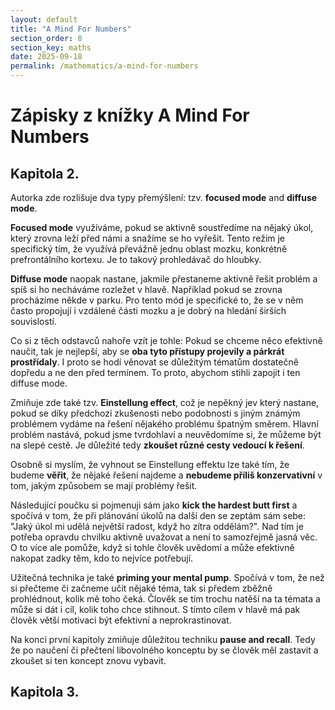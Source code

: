 ```yaml
---
layout: default
title: "A Mind For Numbers"
section_order: 8
section_key: maths
date: 2025-09-18
permalink: /mathematics/a-mind-for-numbers
---
```


# Zápisky z knížky A Mind For Numbers

## Kapitola 2.

Autorka zde rozlišuje dva typy přemýšlení: tzv. **focused mode** and **diffuse mode**.

**Focused mode** využíváme, pokud se aktivně soustředíme na nějaký úkol, který zrovna leží před námi a snažíme se ho vyřešit. Tento režim je specifický tím, že využívá převážně jednu oblast mozku, konkrétně prefrontálního kortexu. Je to takový prohledávač do hloubky.

**Diffuse mode** naopak nastane, jakmile přestaneme aktivně řešit problém a spíš si ho necháváme rozležet v hlavě. Například pokud se zrovna procházíme někde v parku. Pro tento mód je specifické to, že se v něm často propojují i vzdálené části mozku a je dobrý na hledání širších souvislostí.

Co si z těch odstavců nahoře vzít je tohle: Pokud se chceme něco efektivně naučit, tak je nejlepší, aby se **oba tyto přístupy projevily a párkrát prostřídaly**. I proto se hodí věnovat se důležitým tématům dostatečně dopředu a ne den před termínem. To proto, abychom stihli zapojit i ten diffuse mode.

Zmiňuje zde také tzv. **Einstellung effect**, což je nepěkný jev který nastane, pokud se díky předchozí zkušenosti nebo podobnosti s jiným známým problémem vydáme na řešení nějakého problému špatným směrem. Hlavní problém nastává, pokud jsme tvrdohlaví a neuvědomíme si, že můžeme být na slepé cestě. Je důležité tedy **zkoušet různé cesty vedoucí k řešení**. 

Osobně si myslím, že vyhnout se Einstellung effektu lze také tím, že budeme **věřit**, že nějaké řešení najdeme a **nebudeme příliš konzervativní** v tom, jakým způsobem se mají problémy řešit.

Následující poučku si pojmenuji sám jako **kick the hardest butt first** a spočívá v tom, že při plánování úkolů na další den se zeptám sám sebe: "Jaký úkol mi udělá největší radost, když ho zítra oddělám?". Nad tím je potřeba opravdu chvilku aktivně uvažovat a není to samozřejmě jasná věc. O to více ale pomůže, když si tohle člověk uvědomí a může efektivně nakopat zadky těm, kdo to nejvíce potřebují.

Užitečná technika je také **priming your mental pump**. Spočívá v tom, že než si přečteme či začneme učit nějaké téma, tak si předem zběžně prohlédnout, kolik mě toho čeká. Člověk se tím trochu natěší na ta témata a může si dát i cíl, kolik toho chce stihnout. S tímto cílem v hlavě má pak člověk větší motivaci být efektivní a neprokrastinovat.

Na konci první kapitoly zmiňuje důležitou techniku **pause and recall**. Tedy že po naučení či přečtení libovolného konceptu by se člověk měl zastavit a zkoušet si ten koncept znovu vybavit.

## Kapitola 3.


